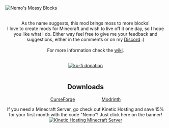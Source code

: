 ![Nemo's Mossy Blocks](https://github.com/NemoNotFound/NemosMossyBlocks/blob/master/src/main/resources/assets/nemos-mossy-blocks/title.png?raw=true)
<br><br>

<p align="center">
  As the name suggests, this mod brings moss to more blocks! <br>
  I love to create mods for Minecraft and wish to live off it one day, so I hope you like what I do.
  Either way feel free to give me your feedback and suggestions, either in the comments or on my <a href="https://discord.com/invite/yxs9dga">Discord</a> :) 
  <br><br>
  For more information check the <a href="(https://www.nemonotfound.com/minecraft-mods/nemos-mossy-blocks">wiki</a>.
</p>

<br>

<div align="center">
  <a href="https://ko-fi.com/J3J5UXAPK">
    <img src="https://ko-fi.com/img/githubbutton_sm.svg" alt="ko-fi donation">
  </a>
</div>

<br>

<h2 align="center">Downloads</h2>
<p align="center">
  <a href="https://curseforge.com/minecraft/mc-mods/nemos-mossy-blocks">CurseForge</a>&emsp;&emsp;&emsp;&emsp;&emsp;&emsp;<a href="https://modrinth.com/mod/nemos-mossy-blocks">Modrinth</a>
</p>

<p align="center">
  If you need a Minecraft Server, go check out Kinetic Hosting and save 15% for your first month with the code "Nemo"! Just click here on the banner! <br>
  <a href="https://billing.kinetichosting.net/aff.php?aff=679">
    <img src="https://imgur.com/lguE51t.png" alt="Kinetic Hosting Minecraft Server">
  </a>
</p>
